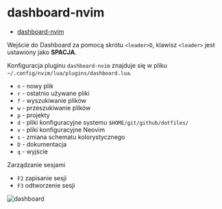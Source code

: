 # dashboard-nvim

- [dashboard-nvim](https://github.com/glepnir/dashboard-nvim)

Wejście do Dashboard za pomocą skrótu `<leader>D`, klawisz `<leader>` jest ustawiony jako **SPACJA**.

Konfiguracja pluginu `dashboard-nvim` znajduje się w pliku `~/.config/nvim/lua/plugins/dashboard.lua`.

- `n` - nowy plik
- `r` - ostatnio używane pliki
- `f` - wyszukiwanie plików
- `w` - przeszukiwanie plików
- `p` - projekty
- `d` - pliki konfiguracyjne systemu `$HOME/git/github/dotfiles/`
- `v` - pliki konfiguracyjne Neovim
- `s` - zmiana schematu kolorystycznego
- `D` - dokumentacja
- `q` - wyjście

Zarządzanie sesjami

- `F2` zapisanie sesji
- `F3` odtworzenie sesji

![dashboard](https://raw.githubusercontent.com/hattori-hanz0/neovim-config/main/img/plugin-dashboard.png)
